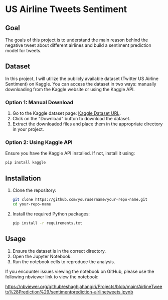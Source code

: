 # US Airline Tweets Sentiment

## Goal
The goals of this project is to understand the main reason behind the negative tweet about different airlines and build a sentiment prediction model for tweets.

## Dataset
In this project, I will utilize the publicly available dataset (Twitter US Airline Sentiment) on Kaggle. You can access the dataset in two ways: manually downloading from the Kaggle website or using the Kaggle API.

### Option 1: Manual Download
1. Go to the Kaggle dataset page: [Kaggle Dataset URL]([https://www.kaggle.com/your-dataset-url](https://www.kaggle.com/datasets/crowdflower/twitter-airline-sentiment/data)).
2. Click on the "Download" button to download the dataset.
3. Extract the downloaded files and place them in the appropriate directory in your project.

### Option 2: Using Kaggle API
Ensure you have the Kaggle API installed. If not, install it using:
   ```bash
   pip install kaggle
   ```

## Installation
1. Clone the repository:
    ```bash
   git clone https://github.com/yourusername/your-repo-name.git
   cd your-repo-name
   ```
2. Install the required Python packages:
   ```bash
   pip install -r requirements.txt
   ```
## Usage   
1. Ensure the dataset is in the correct directory.
2. Open the Jupyter Notebook.
3. Run the notebook cells to reproduce the analysis.


If you encounter issues viewing the notebook on GitHub, please use the following nbviewer link to view the notebook:

https://nbviewer.org/github/eshaghjahangiri/Projects/blob/main/AirlineTweets%28Prediction%29/sentimentprediction-airlinetweets.ipynb


